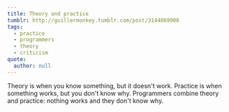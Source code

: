 ```yaml
---
title: Theory and practice
tumblr: http://guillermonkey.tumblr.com/post/3144869908
tags:
  - practice
  - programmers
  - theory
  - criticism
quote:
  author: null
---
```


Theory is when you know something, but it doesn't work. Practice is when something works, but you don't know why. Programmers combine theory and practice: nothing works and they don't know why.
